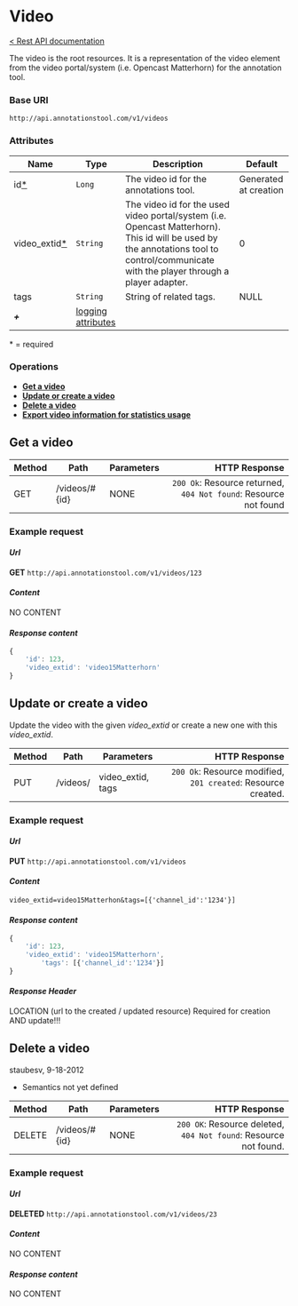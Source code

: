 # Video

[< Rest API documentation](Rest-API.md)


The video is the root resources. It is a representation of the video element from the video portal/system (i.e. Opencast Matterhorn) for the annotation tool. 

### Base URI

`http://api.annotationstool.com/v1/videos`

### Attributes

| Name | Type | Description | Default | 
| ------- | ------ | ----- | ----- |
| id[\*](#required)   |  `Long` | The video id for the annotations tool. | Generated at creation |
| video_extid[\*](#required) |  `String` | The video id for the used video portal/system (i.e. Opencast Matterhorn). This id will be used by the annotations tool to control/communicate with the player through a player adapter. | 0 |
| tags | `String` | String of related tags. | NULL |
| _**+**_  | [logging attributes](rest-api#wiki-logging)|

<a name="required">* = required</a>

### Operations

*  **[Get a video](#video_get)**
*  **[Update or create a video](#video_update)**
*  **[Delete a video](#video_delete)**
*  **[Export video information for statistics usage](#video_export)**

## Get a video<a name="video_get"/>

| Method | Path | Parameters | HTTP Response |
| ------ | ------ | ----- | -----: |
|  GET  |  /videos/#{id} | NONE | `200 Ok`: Resource returned, `404 Not found`: Resource not found |

### Example request
#### _Url_
**GET** `http://api.annotationstool.com/v1/videos/123`
#### _Content_
NO CONTENT
#### _Response content_
```javascript 
{
	'id': 123, 
	'video_extid': 'video15Matterhorn'
}
```


## Update or create a video<a name="video_update"/>
Update the video with the given _video_extid_ or create a new one with this _video_extid_.

| Method | Path | Parameters | HTTP Response |
| ------ | ------ | ----- | -----: |
|  PUT  |  /videos/ | video_extid, tags | `200 Ok`: Resource modified, `201 created`: Resource created. |

### Example request
#### _Url_
**PUT** `http://api.annotationstool.com/v1/videos`
#### _Content_
`video_extid=video15Matterhon&tags=[{'channel_id':'1234'}]`

#### _Response content_
```javascript 
{
	'id': 123, 
	'video_extid': 'video15Matterhorn',
        'tags': [{'channel_id':'1234'}]
}
```

#### _Response Header_
LOCATION (url to the created / updated resource) Required for creation AND update!!!

##  Delete a video<a name="video_delete"/>

staubesv, 9-18-2012
* Semantics not yet defined

| Method | Path | Parameters | HTTP Response |
| ------ | ------ | ----- | -----: |
|  DELETE  |  /videos/#{id} | NONE | `200 OK`: Resource deleted, `404 Not found`: Resource not found.|

### Example request
#### _Url_
**DELETED** `http://api.annotationstool.com/v1/videos/23`
#### _Content_
NO CONTENT
#### _Response content_
NO CONTENT

